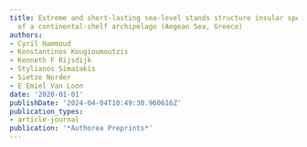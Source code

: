 ```yaml
---
title: Extreme and short-lasting sea-level stands structure insular species diversity
  of a continental-shelf archipelago (Aegean Sea, Greece)
authors:
- Cyril Hammoud
- Konstantinos Kougioumoutzis
- Kenneth F Rijsdijk
- Stylianos Simaiakis
- Sietze Norder
- E Emiel Van Loon
date: '2020-01-01'
publishDate: '2024-04-04T10:49:30.960616Z'
publication_types:
- article-journal
publication: '*Authorea Preprints*'
---
```

